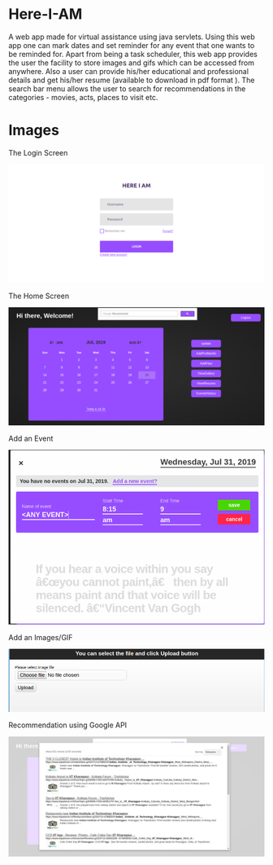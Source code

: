 # Here-I-AM
A web app made for virtual assistance using java servlets. Using this web app one can mark dates and set reminder for any event that one wants to be reminded for. Apart from being a task scheduler, this web app provides the user the facility to store images and gifs which can be accessed from anywhere. Also a user can provide his/her educational and professional details and get his/her resume (available to download in pdf format ). The search bar menu allows the user to search for recommendations in the categories - movies, acts, places to visit etc.

# Images
The Login Screen

![Login Screen](images/LockScreen.png?raw=true "Login")

The Home Screen

![Home Screen](images/Home.png?raw=true "Home")

Add an Event

![To Add an Event](images/Event.png?raw=true "Add Event")

Add an Images/GIF

![To Add an Image](images/AddFile.png?raw=true "Upload an Image/Gif")

Recommendation using Google API

![Recommendation](images/Recommendation.png?raw=true "Recommendations using Google API")
